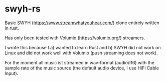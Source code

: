 # swyh-rs
Basic SWYH (https://www.streamwhatyouhear.com/) clone entirely written in rust.

Has only been tested with Volumio (https://volumio.org/) streamers. 

I wrote this because I a) wanted to learn Rust and b) SWYH did not work on Linux and did not work well with Volumio (push streaming does not work).

For the moment all music ist streamed in wav-format (audio/l16) with the sample rate of the music source (the default audio device, I use HiFi Cable Input).
